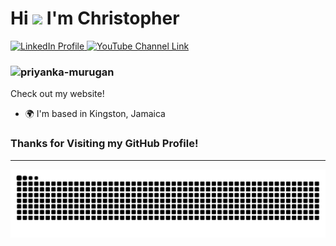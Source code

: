 Hi ![](https://user-images.githubusercontent.com/18350557/176309783-0785949b-9127-417c-8b55-ab5a4333674e.gif) I'm Christopher
========================================================================================================================================


<p align="">
    <a href="https://www.linkedin.com/in/christopher-jc-thomas/" rel="nofollow">
        <img 
        src="https://img.shields.io/badge/linkedin-%230077B5.svg?style=for-the-badge&logo=linkedin&logoColor=white" 
        alt="LinkedIn Profile" 
        style="max-width: 100%;">
    </a>
    <a href="https://youtube.com/c/" rel="nofollow">
        <img 
        src="https://img.shields.io/badge/YouTube-FF0000?style=for-the-badge&logo=YouTube&logoColor=white" 
        alt="YouTube Channel Link" 
        style="max-width: 100%;">
    </a>
</p>
<h3 align="left">
  <img src="https://komarev.com/ghpvc/?username=priyanka-murugan" alt="priyanka-murugan">
  <a 
    <img src="https://hits.seeyoufarm.com/api/count/incr/badge.svg?url=https%3A%2F%2Fpriyanka-murugan.github.io&count_bg=%2379C83D&title_bg=%23555555&icon=&icon_color=%23E7E7E7&title=hits&edge_flat=false"/>
  </a>
</h3>

Check out my website!

- 🌍  I'm based in Kingston, Jamaica



### Thanks for Visiting my GitHub Profile!

---
<p align="center">
<img src="https://github.com/VishwaGauravIn/VishwaGauravIn/blob/output/github-contribution-grid-snake-dark.svg">
</p>

<!---
chrisjcthomas/chrisjcthomas is a ✨ special ✨ repository because its `README.md` (this file) appears on your GitHub profile.
You can click the Preview link to take a look at your changes.
--->
